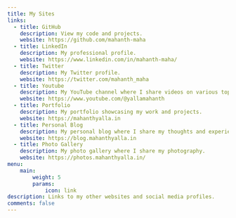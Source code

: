 ```yaml
---
title: My Sites
links:
  - title: GitHub
    description: View my code and projects. 
    website: https://github.com/mahanth-maha
  - title: LinkedIn
    description: My professional profile. 
    website: https://www.linkedin.com/in/mahanth-maha/
  - title: Twitter
    description: My Twitter profile. 
    website: https://twitter.com/mahanth_maha
  - title: Youtube
    description: My YouTube channel where I share videos on various topics.
    website: https://www.youtube.com/@yallamahanth 
  - title: Portfolio
    description: My portfolio showcasing my work and projects.
    website: https://mahanthyalla.in
  - title: Personal Blog
    description: My personal blog where I share my thoughts and experiences.
    website: https://blog.mahanthyalla.in
  - title: Photo Gallery
    description: My photo gallery where I share my photography.
    website: https://photos.mahanthyalla.in/
menu:
    main: 
        weight: 5
        params:
            icon: link
description: Links to my other websites and social media profiles.
comments: false
---
```


